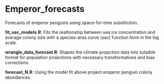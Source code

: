 # Emperor_forecasts
Forecasts of emperor penguins using space-for-time substitution.

**fit_sac_models.R**: Fits the realtionship between sea ice concentration and average colony size with a species-area curve (sac) function form in the log scale.

**wrangle_data_forecast.R**: Shapes the climate projection data into sutaible format for population projections with necessary transformations and bias corrections.

**forecast_N.R**: Using the model fit above project emperor penguin colony abundances.
